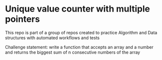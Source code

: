 # Unique value counter with multiple pointers
This repo is part of a group of repos created to practice Algorithm and Data structures with automated workflows and tests

Challenge statement:
write a function that accepts an array and a number and returns the biggest sum of n consecutive numbers of the array
